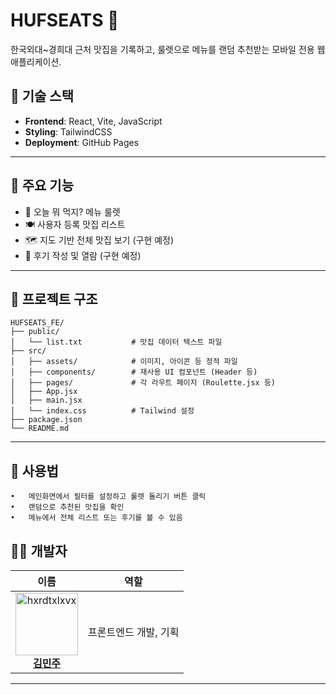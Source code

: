 # HUFSEATS 🍜

한국외대~경희대 근처 맛집을 기록하고, 룰렛으로 메뉴를 랜덤 추천받는 모바일 전용 웹 애플리케이션.

## 🚀 기술 스택

- **Frontend**: React, Vite, JavaScript
- **Styling**: TailwindCSS
- **Deployment**: GitHub Pages

---

## 📱 주요 기능

- 🔁 오늘 뭐 먹지? 메뉴 룰렛
- 🍽️ 사용자 등록 맛집 리스트
- 🗺️ 지도 기반 전체 맛집 보기 (구현 예정)
- 📝 후기 작성 및 열람 (구현 예정)

---

## 📁 프로젝트 구조

```
HUFSEATS_FE/
├── public/
│   └── list.txt           # 맛집 데이터 텍스트 파일
├── src/
│   ├── assets/            # 이미지, 아이콘 등 정적 파일
│   ├── components/        # 재사용 UI 컴포넌트 (Header 등)
│   ├── pages/             # 각 라우트 페이지 (Roulette.jsx 등)
│   ├── App.jsx
│   ├── main.jsx
│   └── index.css          # Tailwind 설정
├── package.json
└── README.md
```

---

## 📌 사용법
	•	메인화면에서 필터를 설정하고 룰렛 돌리기 버튼 클릭
	•	랜덤으로 추천된 맛집을 확인
	•	메뉴에서 전체 리스트 또는 후기를 볼 수 있음

## 🧑‍💻 개발자

| 이름 | 역할 |
|------|------|
| <div align="center"><a href="https://github.com/hxrdtxlxvx"><img src="https://avatars.githubusercontent.com/hxrdtxlxvx" width="100px;" alt="hxrdtxlxvx"/><br /><b>김민주</b></a></div> | 프론트엔드 개발, 기획 |

---
